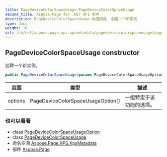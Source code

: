 ```yaml
---
title: PageDeviceColorSpaceUsage.PageDeviceColorSpaceUsage
second_title: Aspose.Page for .NET API 参考
description: PageDeviceColorSpaceUsage 构造函数. 创建一个新实例
type: docs
weight: 10
url: /zh/net/aspose.page.xps.xpsmetadata/pagedevicecolorspaceusage/pagedevicecolorspaceusage/
---
```

## PageDeviceColorSpaceUsage constructor

创建一个新实例。

```csharp
public PageDeviceColorSpaceUsage(params PageDeviceColorSpaceUsageOption[] options)
```

| 范围 | 类型 | 描述 |
| --- | --- | --- |
| options | PageDeviceColorSpaceUsageOption[] | 一组特定于该功能的选项。 |

### 也可以看看

* class [PageDeviceColorSpaceUsageOption](../../pagedevicecolorspaceusage.pagedevicecolorspaceusageoption/)
* class [PageDeviceColorSpaceUsage](../)
* 命名空间 [Aspose.Page.XPS.XpsMetadata](../../pagedevicecolorspaceusage/)
* 部件 [Aspose.Page](../../../)


